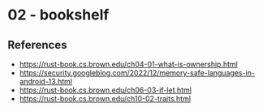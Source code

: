 # 02 - bookshelf

## References

- https://rust-book.cs.brown.edu/ch04-01-what-is-ownership.html
- https://security.googleblog.com/2022/12/memory-safe-languages-in-android-13.html
- https://rust-book.cs.brown.edu/ch06-03-if-let.html
- https://rust-book.cs.brown.edu/ch10-02-traits.html
